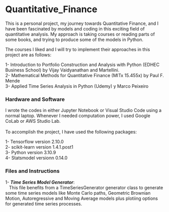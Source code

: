 # Quantitative_Finance

This is a personal project, my journey towards Quantitative Finance, and I have been fascinated by models and coding in this exciting field of quantitative analysis. My approach is taking courses or reading parts of some books, and trying to produce some of the models in Python. 

The courses I liked and I will try to implement their approaches in this project are as follows:

1- Introduction to Portfolio Construction and Analysis with Python (EDHEC Business School) by Vijay Vaidyanathan and Martellini. <br>
2- Mathematical Methods for Quantitative Finance (MITx 15.455x) by Paul F. Mende <br>
3- Applied Time Series Analysis in Python (Udemy) y Marco Peixeiro <br>
 

### Hardware and Software
I wrote the codes in either Jupyter Notebook or Visual Studio Code using a normal laptop. Whenever I needed computation power, I used Google CoLab or AWS Studio Lab. <br><br>
To accomplish the project, I have used the following packages:<br><be>

1- Tensorflow  version 2.10.0  <br>
2- scikit-learn    version 1.4.1.post1  <br>
3- Python          version 3.10.9 <br>
4- Statsmodel      versionn 0.14.0 <br>

### Files and Instructions

1- ***Time Series Model Generator***:  <br>
&nbsp;&nbsp;&nbsp;This file benefits from a TimeSeriesGenerator generator class to generate some time series models like Monte Carlo paths, Geometric Brownian Motion, Autoregressive and Moving Average models plus  plotiing options for generated time series processes.<br>
